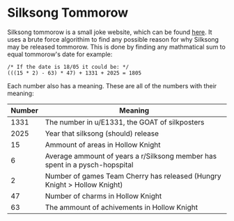 # Silksong Tommorow

Silksong tommorow is a small joke website, which can be found [here](https://pashabibko.github.io/SilksongTommorow/).
It uses a brute force algorithim to find any possible reason for why Silksong may be released tommorow.
This is done by finding any mathmatical sum to equal tommorow's date for example:

```
/* If the date is 18/05 it could be: */
(((15 * 2) - 63) * 47) + 1331 + 2025 = 1805
```

Each number also has a meaning. These are all of the numbers with their meaning:

| Number | Meaning                                                                     |
| ------ | --------------------------------------------------------------------------- |
| 1331   | The number in u/E1331, the GOAT of silkposters                              |
| 2025   | Year that silksong (should) release                                         |
| 15     | Ammount of areas in Hollow Knight                                           |
| 6      | Average ammount of years a r/Silksong member has spent in a pysch-hopspital |
| 2      | Number of games Team Cherry has released (Hungry Knight > Hollow Knight)    |
| 47     | Number of charms in Hollow Knight                                           |
| 63     | The ammount of achivements in Hollow Knight                                 |
